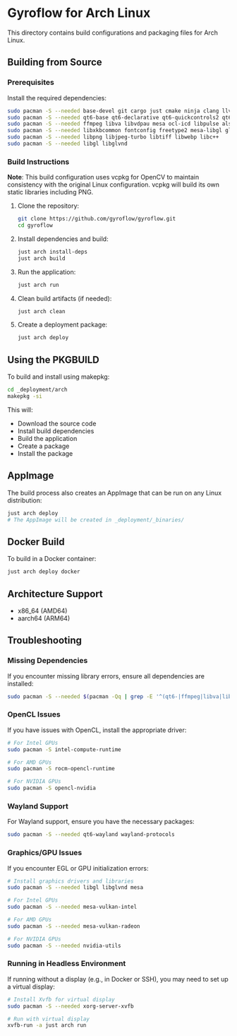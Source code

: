 # Gyroflow for Arch Linux

This directory contains build configurations and packaging files for Arch Linux.

## Building from Source

### Prerequisites

Install the required dependencies:

```bash
sudo pacman -S --needed base-devel git cargo just cmake ninja clang llvm python python-pip p7zip
sudo pacman -S --needed qt6-base qt6-declarative qt6-quickcontrols2 qt6-svg qt6-wayland
sudo pacman -S --needed ffmpeg libva libvdpau mesa ocl-icd libpulse alsa-lib
sudo pacman -S --needed libxkbcommon fontconfig freetype2 mesa-libgl glfw-x11
sudo pacman -S --needed libpng libjpeg-turbo libtiff libwebp libc++
sudo pacman -S --needed libgl libglvnd
```

### Build Instructions

**Note**: This build configuration uses vcpkg for OpenCV to maintain consistency with the original Linux configuration. vcpkg will build its own static libraries including PNG.

1. Clone the repository:
   ```bash
   git clone https://github.com/gyroflow/gyroflow.git
   cd gyroflow
   ```

2. Install dependencies and build:
   ```bash
   just arch install-deps
   just arch build
   ```

3. Run the application:
   ```bash
   just arch run
   ```

4. Clean build artifacts (if needed):
   ```bash
   just arch clean
   ```

5. Create a deployment package:
   ```bash
   just arch deploy
   ```

## Using the PKGBUILD

To build and install using makepkg:

```bash
cd _deployment/arch
makepkg -si
```

This will:
- Download the source code
- Install build dependencies
- Build the application
- Create a package
- Install the package

## AppImage

The build process also creates an AppImage that can be run on any Linux distribution:

```bash
just arch deploy
# The AppImage will be created in _deployment/_binaries/
```

## Docker Build

To build in a Docker container:

```bash
just arch deploy docker
```

## Architecture Support

- x86_64 (AMD64)
- aarch64 (ARM64)

## Troubleshooting

### Missing Dependencies

If you encounter missing library errors, ensure all dependencies are installed:

```bash
sudo pacman -S --needed $(pacman -Qq | grep -E '^(qt6-|ffmpeg|libva|libvdpau|mesa|ocl-icd|libpulse|alsa-lib|libxkbcommon|fontconfig|freetype2|mesa-libgl|glfw|libpng|libjpeg|libtiff|libwebp|libc\+\+)')
```

### OpenCL Issues

If you have issues with OpenCL, install the appropriate driver:

```bash
# For Intel GPUs
sudo pacman -S intel-compute-runtime

# For AMD GPUs
sudo pacman -S rocm-opencl-runtime

# For NVIDIA GPUs
sudo pacman -S opencl-nvidia
```

### Wayland Support

For Wayland support, ensure you have the necessary packages:

```bash
sudo pacman -S --needed qt6-wayland wayland-protocols
```

### Graphics/GPU Issues

If you encounter EGL or GPU initialization errors:

```bash
# Install graphics drivers and libraries
sudo pacman -S --needed libgl libglvnd mesa

# For Intel GPUs
sudo pacman -S --needed mesa-vulkan-intel

# For AMD GPUs  
sudo pacman -S --needed mesa-vulkan-radeon

# For NVIDIA GPUs
sudo pacman -S --needed nvidia-utils
```

### Running in Headless Environment

If running without a display (e.g., in Docker or SSH), you may need to set up a virtual display:

```bash
# Install Xvfb for virtual display
sudo pacman -S --needed xorg-server-xvfb

# Run with virtual display
xvfb-run -a just arch run
```
